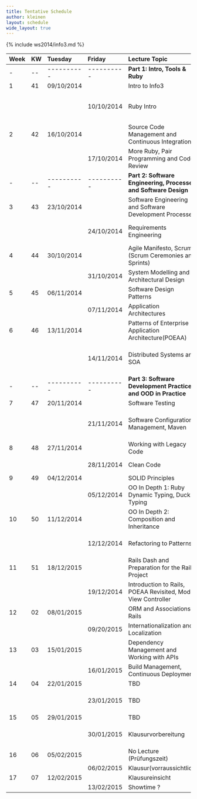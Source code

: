 ```yaml
---
title: Tentative Schedule
author: kleinen
layout: schedule
wide_layout: true
---
```


{% include ws2014/info3.md %}


|Week   |KW     |Tuesday   |Friday    |Lecture Topic                                                  |Lab                                                                                   |Group    |
|:------|:------|:------   |:------   |:------                                                        |:------                                                                               |:------  |
|-      |--     |----------|----------|**Part 1: Intro, Tools & Ruby**                                |                                                                                      |         |
|1      |41     |09/10/2014|          |Intro to Info3                                                 |                                                                                      |         |
|       |       |          |10/10/2014|Ruby Intro                                                     |Installation Party 14:00-15:30 WH-C 537 for both groups!                              |both     |
|2      |42     |16/10/2014|          |Source Code Management and Continuous Integration              |                                                                                      |         |
|       |       |          |17/10/2014|More Ruby, Pair Programming and Code Review                    |[1 - Lab Startup and Ruby Finger Exercises](../labs/lab-01-startup.html)              |1. Gruppe|
|-      |--     |----------|----------|**Part 2: Software Engineering, Processes and Software Design**|                                                                                      |         |
|3      |43     |23/10/2014|          |Software Engineering and Software Development Processes        |                                                                                      |         |
|       |       |          |24/10/2014|Requirements Engineering                                       |[1 - Lab Startup and Ruby Finger Exercises](../labs/lab-01-startup.html)              |2. Gruppe|
|4      |44     |30/10/2014|          |Agile Manifesto, Scrum (Scrum Ceremonies and Sprints)          |                                                                                      |         |
|       |       |          |31/10/2014|System Modelling and Architectural Design                      |[2 - Use Cases and Class Diagrams](../labs/lab-02-usecases-class.html)                |1. Gruppe|
|5      |45     |06/11/2014|          |Software Design Patterns                                       |                                                                                      |         |
|       |       |          |07/11/2014|Application Architectures                                      |[2 - Use Cases and Class Diagrams](../labs/lab-02-usecases-class.html)                |2. Gruppe|
|6      |46     |13/11/2014|          |Patterns of Enterprise Application Architecture(POEAA)         |                                                                                      |         |
|       |       |          |14/11/2014|Distributed Systems and SOA                                    |[3 - Sequence Diagrams and State Machine Diagrams](../labs/lab-03-sequence-state.html)|1. Gruppe|
|-      |--     |----------|----------|**Part 3: Software Development Practices and OOD in Practice** |                                                                                      |         |
|7      |47     |20/11/2014|          |Software Testing                                               |                                                                                      |         |
|       |       |          |21/11/2014|Software Configuration Management, Maven                       |[3 - Sequence Diagrams and State Machine Diagrams](../labs/lab-03-sequence-state.html)|2. Gruppe|
|8      |48     |27/11/2014|          |Working with Legacy Code                                       |                                                                                      |         |
|       |       |          |28/11/2014|Clean Code                                                     |[4 - Testing](../labs/lab-04-testing.html)                                            |1. Gruppe|
|9      |49     |04/12/2014|          |SOLID Principles                                               |                                                                                      |         |
|       |       |          |05/12/2014|OO In Depth 1: Ruby Dynamic Typing, Duck Typing                |[4 - Testing](../labs/lab-04-testing.html)                                            |2. Gruppe|
|10     |50     |11/12/2014|          |OO In Depth 2: Composition and Inheritance                     |                                                                                      |         |
|       |       |          |12/12/2014|Refactoring to Patterns                                        |[5 - Legacy Code - Refactoring to Patterns](../labs/lab-05-legacy.html)               |1. Gruppe|
|11     |51     |18/12/2015|          |Rails Dash and Preparation for the Rails Project               |                                                                                      |         |
|       |       |          |19/12/2014|Introduction to Rails, POEAA Revisited, Model View Controller  |[5 - Legacy Code - Refactoring to Patterns](../labs/lab-05-legacy.html)               |2. Gruppe|
|12     |02     |08/01/2015|          |ORM and Associations in Rails                                  |                                                                                      |         |
|       |       |          |09/20/2015|Internationalization and Localization                          |[6 - Rails First Steps](../labs/lab-06-rails-1.html)                                  |1. Gruppe|
|13     |03     |15/01/2015|          |Dependency Management and Working with APIs                    |                                                                                      |         |
|       |       |          |16/01/2015|Build Management, Continuous Deployment                        |[6 - Rails First Steps](../labs/lab-06-rails-1.html)                                  |2. Gruppe|
|14     |04     |22/01/2015|          |TBD                                                            |                                                                                      |         |
|       |       |          |23/01/2015|TBD                                                            |[7 - Rails Associations and Internationalization](../labs/lab-07-rails-2.html)        |1. Gruppe|
|15     |05     |29/01/2015|          |TBD                                                            |                                                                                      |         |
|       |       |          |30/01/2015|Klausurvorbereitung                                            |[7 - Rails Associations and Internationalization](../labs/lab-07-rails-2.html)        |2. Gruppe|
|16     |06     |05/02/2015|          |No Lecture (Prüfungszeit)                                      |                                                                                      |         |
|       |       |          |06/02/2015|Klausur(vorraussichtlich)                                      |                                                                                      |         |
|17     |07     |12/02/2015|          |Klausureinsicht                                                |                                                                                      |         |
|       |       |          |13/02/2015|Showtime ?                                                     |                                                                                      |         |


























